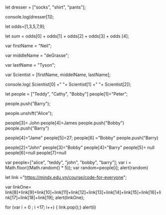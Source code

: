 <!-- Cau 1-->
let dresser = ["socks", "shirt", "pants"]; 

console.log(dresser[1]); 

<!-- cau 2-->
let odds=[1,3,5,7,9];

let sum = odds[0] + odds[1] + odds[2] + odds[3] + odds [4]; 



<!--cau 3-->
var firstName = "Neil";

var middleName = "deGrasse"; 

var lastName = "Tyson"; 

var Scientist = [firstName, middelName, lastName]; 

console.log( Scientist[0] +" "+ Scientist[1] +" "+ Scientist[2]); 

<!--cau 4-->
let people = ["Teddy", "Cathy", "Bobby"]
people[1]="Peter"; 

<!--cau 5-->
people.push("Barry"); 

<!--cau 6 -->
people.unshift("Alice"); 

<!--cau 7--> 

people[3]= John 
people[4]=James
people.push("Bobby")
people.push("Barry")




<!--cau 8 -->
people[4]="Jame"
people[5]=27;
people[6] ="Bobby"
people.push("Barry)


<!-- cau 9-->
people[2]="John"
people[3]="Bobby"
people[4]="Barry"
people[5]= null
people[6]=null
people[7]=null 

<!-- cau 10-->

var people=["alice", "teddy", "john", "bobby", "barry"];
var i = Math.floor((Math.random() * 5));
var random=people[i]; 
alert(random)


<!-- cau 11-->
let link ="https://mindx.edu.vn/course/code-for-everyone"; 
 
var linkOne= link[8]+link[9]+link[10]+link[11]+link[12]+link[13]+link[14]+link[15]+link[16]+link[17]+link[18]+link[19]; 
alert(linkOne); 

for (var i = 0 ; i <17; i++) {
link.pop();}
alert(i)























